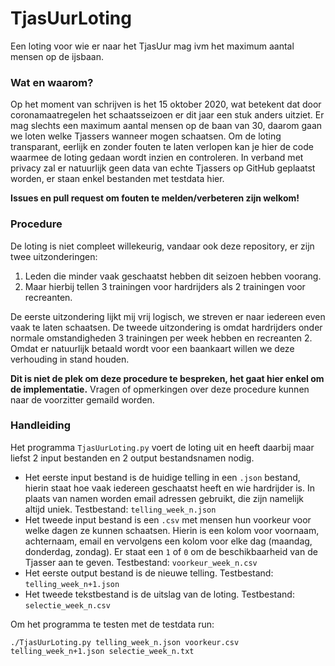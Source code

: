 # TjasUurLoting
Een loting voor wie er naar het TjasUur mag ivm het maximum aantal mensen op de ijsbaan.

### Wat en waarom?
Op het moment van schrijven is het 15 oktober 2020, wat betekent dat door coronamaatregelen het schaatsseizoen er dit jaar een stuk anders uitziet.
Er mag slechts een maximum aantal mensen op de baan van 30, daarom gaan we loten welke Tjassers wanneer mogen schaatsen. Om de loting transparant, eerlijk en zonder fouten te laten verlopen kan je hier de code waarmee de loting gedaan wordt inzien en controleren. In verband met privacy zal er natuurlijk geen data van echte Tjassers op GitHub geplaatst worden, er staan enkel bestanden met testdata hier.

**Issues en pull request om fouten te melden/verbeteren zijn welkom!**

### Procedure
De loting is niet compleet willekeurig, vandaar ook deze repository, er zijn twee uitzonderingen:

1. Leden die minder vaak geschaatst hebben dit seizoen hebben voorang.
2. Maar hierbij tellen 3 trainingen voor hardrijders als 2 trainingen voor recreanten.

De eerste uitzondering lijkt mij vrij logisch, we streven er naar iedereen even vaak te laten schaatsen. De tweede uitzondering is omdat hardrijders onder normale omstandigheden 3 trainingen per week hebben en recreanten 2. Omdat er natuurlijk betaald wordt voor een baankaart willen we deze verhouding in stand houden.

**Dit is niet de plek om deze procedure te bespreken, het gaat hier enkel om de implementatie.** Vragen of opmerkingen over deze procedure kunnen naar de voorzitter gemaild worden.

### Handleiding
Het programma `TjasUurLoting.py` voert de loting uit en heeft daarbij maar liefst 2 input bestanden en 2 output bestandsnamen nodig.
* Het eerste input bestand is de huidige telling in een `.json` bestand, hierin staat hoe vaak iedereen geschaatst heeft en wie hardrijder is. In plaats van namen worden email adressen gebruikt, die zijn namelijk altijd uniek. Testbestand: `telling_week_n.json`
* Het tweede input bestand is een `.csv` met mensen hun voorkeur voor welke dagen ze kunnen schaatsen. Hierin is een kolom voor voornaam, achternaam, email en vervolgens een kolom voor elke dag (maandag, donderdag, zondag). Er staat een `1` of `0` om de beschikbaarheid van de Tjasser aan te geven. Testbestand: `voorkeur_week_n.csv`
* Het eerste output bestand is de nieuwe telling. Testbestand: `telling_week_n+1.json`
* Het tweede tekstbestand is de uitslag van de loting. Testbestand: `selectie_week_n.csv`

Om het programma te testen met de testdata run:
```
./TjasUurLoting.py telling_week_n.json voorkeur.csv telling_week_n+1.json selectie_week_n.txt
```
